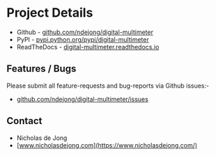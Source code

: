 # Project Details
* Github - [github.com/ndejong/digital-multimeter](https://github.com/ndejong/digital-multimeter)
* PyPI - [pypi.python.org/pypi/digital-multimeter](https://pypi.python.org/pypi/digital-multimeter/)
* ReadTheDocs - [digital-multimeter.readthedocs.io](https://digital-multimeter.readthedocs.io)

## Features / Bugs 
Please submit all feature-requests and bug-reports via Github issues:-

* [github.com/ndejong/digital-multimeter/issues](https://github.com/ndejong/digital-multimeter/issues)

## Contact
* Nicholas de Jong
* [www.nicholasdejong.com](https://www.nicholasdejong.com/)
